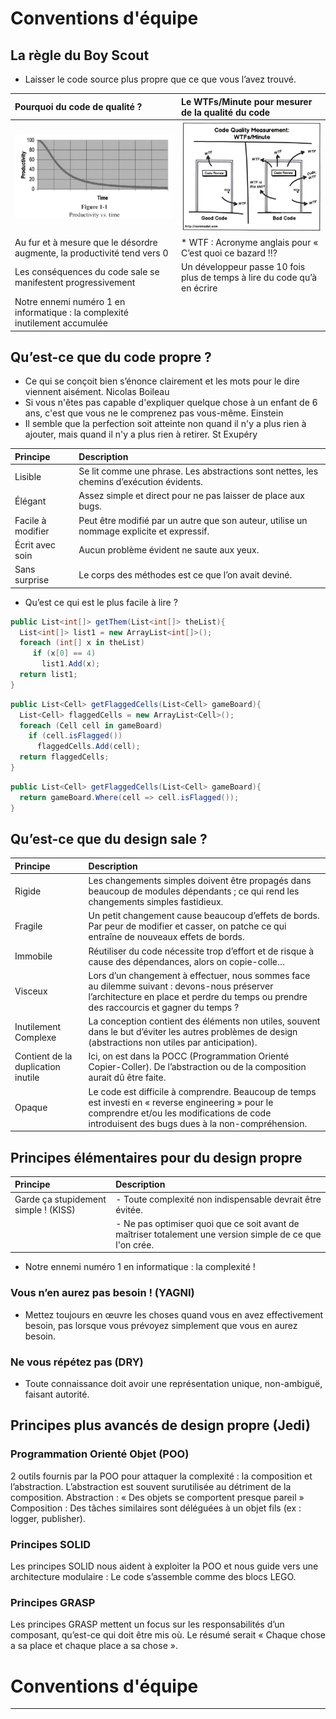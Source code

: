 # Conventions d'équipe

## La règle du Boy Scout
- Laisser le code source plus propre que ce que vous l’avez trouvé.

| Pourquoi du code de qualité ?   | Le WTFs/Minute pour mesurer de la qualité du code |
|:----------|:----------|
| ![productivity](./img/productivity.jpg) | ![WTF](./img/WTF.jpg) |
|	Au fur et à mesure que le désordre augmente, la productivité tend vers 0 | * WTF : Acronyme anglais pour « C’est quoi ce bazard !!? |
|	Les conséquences du code sale se manifestent progressivement |	Un développeur passe 10 fois plus de temps à lire du code qu’à en écrire |
|	Notre ennemi numéro 1 en informatique : la complexité inutilement accumulée |



## Qu’est-ce que du code propre ?
-	Ce qui se conçoit bien s’énonce clairement et les mots pour le dire viennent aisément. Nicolas Boileau 
-	Si vous n'êtes pas capable d'expliquer quelque chose à un enfant de 6 ans, c'est que vous ne le comprenez pas vous-même. Einstein
-	Il semble que la perfection soit atteinte non quand il n'y a plus rien à ajouter, mais quand il n'y a plus rien à retirer. St Exupéry

| Principe   | Description |
|:----------|:----------|
| Lisible | Se lit comme une phrase. Les abstractions sont nettes, les chemins d’exécution évidents. |
| Élégant | Assez simple et direct pour ne pas laisser de place aux bugs.|
| Facile à modifier | Peut être modifié par un autre que son auteur, utilise un nommage explicite et expressif.|
| Écrit avec soin | Aucun problème évident ne saute aux yeux.|
| Sans surprise | Le corps des méthodes est ce que l’on avait deviné.|

- Qu’est ce qui est le plus facile à lire ?
```c#
public List<int[]> getThem(List<int[]> theList){
  List<int[]> list1 = new ArrayList<int[]>();
  foreach (int[] x in theList)
     if (x[0] == 4)
       list1.Add(x);
  return list1;
}
```
```c#
public List<Cell> getFlaggedCells(List<Cell> gameBoard){
  List<Cell> flaggedCells = new ArrayList<Cell>();
  foreach (Cell cell in gameBoard)
    if (cell.isFlagged())
      flaggedCells.Add(cell);
  return flaggedCells;
}
```
```c#
public List<Cell> getFlaggedCells(List<Cell> gameBoard){
  return gameBoard.Where(cell => cell.isFlagged());
}
```

## Qu’est-ce que du design sale ?
| Principe   | Description |
|:----------|:----------|
| Rigide | Les changements simples doivent être propagés dans beaucoup de modules dépendants ; ce qui rend les changements simples fastidieux.|
| Fragile | Un petit changement cause beaucoup d’effets de bords. Par peur de modifier et casser, on patche ce qui entraîne de nouveaux effets de bords.|
| Immobile | Réutiliser du code nécessite trop d’effort et de risque à cause des dépendances,  alors on copie-colle… |
| Visceux | Lors d’un changement à effectuer, nous sommes face au dilemme suivant : devons-nous préserver l’architecture en place et perdre du temps ou prendre des raccourcis et gagner du temps ? |
| Inutilement Complexe | La conception contient des éléments non utiles, souvent dans le but d’éviter les autres problèmes de design (abstractions non utiles par anticipation). |
| Contient de la duplication inutile | Ici, on est dans la POCC (Programmation Orienté Copier-Coller). De l’abstraction ou de la composition aurait dû être faite.| 
| Opaque | Le code est difficile à comprendre. Beaucoup de temps est investi en « reverse engineering » pour le comprendre et/ou les modifications de code introduisent des bugs dues à la non-compréhension.|
## Principes élémentaires pour du design propre 

| Principe   | Description |
|:----------|:----------|
| Garde ça stupidement simple ! (KISS) | -	Toute complexité non indispensable devrait être évitée. |
| | -	Ne pas optimiser quoi que ce soit avant de maîtriser totalement une version simple de ce que l'on crée.|

-	Notre ennemi numéro 1 en informatique : la complexité !
### Vous n’en aurez pas besoin ! (YAGNI)
- Mettez toujours en œuvre les choses quand vous en avez effectivement besoin, pas lorsque vous prévoyez simplement que vous en aurez besoin.
### Ne vous répétez pas (DRY)
- Toute connaissance doit avoir une représentation unique, non-ambiguë, faisant autorité.
## Principes plus avancés de design propre (Jedi)
### Programmation Orienté Objet (POO)
2 outils fournis par la POO pour attaquer la complexité : la composition et l’abstraction. L’abstraction est souvent surutilisée au détriment de la composition. 
Abstraction : « Des objets se comportent presque pareil »
Composition : Des tâches similaires sont déléguées à un objet fils (ex : logger, publisher). 
### Principes SOLID
Les principes SOLID nous aident à exploiter la POO et nous guide vers une architecture modulaire : Le code s’assemble comme des blocs LEGO.
### Principes GRASP
Les principes GRASP mettent un focus sur les responsabilités d’un composant, qu’est-ce qui doit être mis où. Le résumé serait « Chaque chose a sa place et chaque place a sa chose ».

# Conventions d'équipe


<table>
  <tr>
    <td>
      <div>

## Pourquoi du code de qualité ?
-	Au fur et à mesure que le désordre augmente, la productivité tend vers 0 
-	Un développeur passe 10 fois plus de temps à lire du code qu’à en écrire 
-	Les conséquences du code sale se manifestent progressivement 
-	Notre ennemi numéro 1 en informatique : la complexité inutilement accumulée
![productivity](./img/productivity.jpg)

## Meilleure métrique pour mesurer de la qualité du code : WTFs/Minute
![WTF](./img/WTF.jpg)
* WTF : Acronyme anglais pour « C’est quoi ce bazard !!? »

      </div>
    </td>
  <td>
      
## Qu’est-ce que du code sale ?
-	Un marécage où on se perd
-	Aussi loin qu’on avance à la recherche d’un indice, 
tout ce que l’on voit c’est du code sans signification
-	Du code sans structure
-	Du code dupliqué
-	Un patchwork 1000 fois reprisé
-	Complexité inutile
-	Structures de données mal adaptées au besoin
-	Commentaires inappropriés

## Qu’est-ce que du code propre ?
-	Ce qui se conçoit bien s’énonce clairement et les mots pour le dire viennent aisément. Nicolas Boileau 
-	Si vous n'êtes pas capable d'expliquer quelque chose à un enfant de 6 ans, c'est que vous ne le comprenez pas vous-même. Einstein
-	Il semble que la perfection soit atteinte non quand il n'y a plus rien à ajouter, mais quand il n'y a plus rien à retirer. St Exupéry
### Lisible
- Se lit comme une phrase. Les abstractions sont nettes, les chemins d’exécution évidents.
- Qu’est ce qui est le plus facile à lire ?
```c#
public List<int[]> getThem(List<int[]> theList){
  List<int[]> list1 = new ArrayList<int[]>();
  foreach (int[] x in theList)
     if (x[0] == 4)
       list1.Add(x);
  return list1;
}
```
```c#
public List<Cell> getFlaggedCells(List<Cell> gameBoard){
  List<Cell> flaggedCells = new ArrayList<Cell>();
  foreach (Cell cell in gameBoard)
    if (cell.isFlagged())
      flaggedCells.Add(cell);
  return flaggedCells;
}
```
```c#
public List<Cell> getFlaggedCells(List<Cell> gameBoard){
  return gameBoard.Where(cell => cell.isFlagged());
}
```
### Élégant
- Assez simple et direct pour ne pas laisser de place aux bugs.
### Facile à modifier
- Peut être modifié par un autre que son auteur, utilise un nommage explicite et expressif.
### Écrit avec soin
- Aucun problème évident ne saute aux yeux.
### Sans surprise
- Le corps des méthodes est ce que l’on avait deviné
## La règle du Boy Scout
- Laisser le code source plus propre que ce que vous l’avez trouvé.
      
    </td>

    <td>
  
## Qu’est-ce que du design sale ?
### Rigide
- Les changements simples doivent être propagés dans beaucoup de modules dépendants ; ce qui rend les changements simples fastidieux.
### Fragile
- Un petit changement cause beaucoup d’effets de bords. Par peur de modifier et casser, on patche ce qui entraîne de nouveaux effets de bords.
### Immobile
- Réutiliser du code nécessite trop d’effort et de risque à cause des dépendances,  alors on copie-colle…
### Visceux
- Lors d’un changement à effectuer, nous sommes face au dilemme suivant : devons-nous préserver l’architecture en place et perdre du temps ou prendre des raccourcis et gagner du temps ? 
### Inutilement Complexe
- La conception contient des éléments non utiles, souvent dans le but d’éviter les autres problèmes de design (abstractions non utiles par anticipation).
### Contient de la duplication inutile
- Ici, on est dans la POCC (Programmation Orienté Copier-Coller). De l’abstraction ou de la composition aurait dû être faite. 
### Opaque
- Le code est difficile à comprendre. Beaucoup de temps est investi en « reverse engineering » pour le comprendre et/ou les modifications de code introduisent des bugs dues à la non-compréhension.
## Principes élémentaires pour du design propre 
### Garde ça stupidement simple ! (KISS)
-	Toute complexité non indispensable devrait être évitée. 
-	Ne pas optimiser quoi que ce soit avant de maîtriser totalement une version simple de ce que l'on crée.
-	Notre ennemi numéro 1 en informatique : la complexité !
### Vous n’en aurez pas besoin ! (YAGNI)
- Mettez toujours en œuvre les choses quand vous en avez effectivement besoin, pas lorsque vous prévoyez simplement que vous en aurez besoin.
### Ne vous répétez pas (DRY)
- Toute connaissance doit avoir une représentation unique, non-ambiguë, faisant autorité.
## Principes plus avancés de design propre (Jedi)
### Programmation Orienté Objet (POO)
2 outils fournis par la POO pour attaquer la complexité : la composition et l’abstraction. L’abstraction est souvent surutilisée au détriment de la composition. 
Abstraction : « Des objets se comportent presque pareil »
Composition : Des tâches similaires sont déléguées à un objet fils (ex : logger, publisher). 
### Principes SOLID
Les principes SOLID nous aident à exploiter la POO et nous guide vers une architecture modulaire : Le code s’assemble comme des blocs LEGO.
### Principes GRASP
Les principes GRASP mettent un focus sur les responsabilités d’un composant, qu’est-ce qui doit être mis où. Le résumé serait « Chaque chose a sa place et chaque place a sa chose ».
  
    </td>
   
  </tr>
 
</table>

| Tables   |      Are      |  Cool |
|----------|:-------------:|------:|
| ## Pourquoi du code de qualité ? |  left-aligned | $1600 |
| col 2 is |    centered   |   $12 |
| col 3 is | right-aligned |    $1 |
